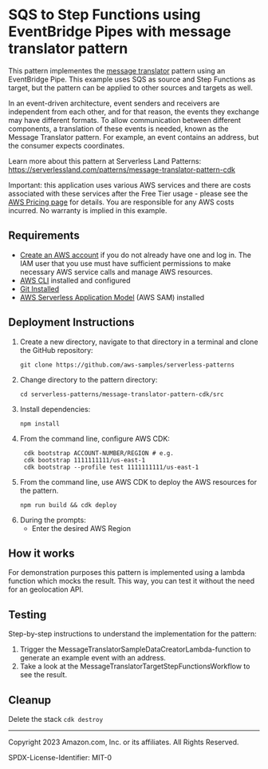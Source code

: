 # SQS to Step Functions using EventBridge Pipes with message translator pattern

This pattern implementes the [message translator](https://www.enterpriseintegrationpatterns.com/MessageTranslator.html) pattern using an EventBridge Pipe. This example uses SQS as source and Step Functions as target, but the pattern can be applied to other sources and targets as well. 

In an event-driven architecture, event senders and receivers are independent from each other, and for that reason, the events they exchange may have different formats. To allow communication between different components, a translation of these events is needed, known as the Message Translator pattern. For example, an event contains an address, but the consumer expects coordinates.

Learn more about this pattern at Serverless Land Patterns: https://serverlessland.com/patterns/message-translator-pattern-cdk

Important: this application uses various AWS services and there are costs associated with these services after the Free Tier usage - please see the [AWS Pricing page](https://aws.amazon.com/pricing/) for details. You are responsible for any AWS costs incurred. No warranty is implied in this example.

## Requirements

* [Create an AWS account](https://portal.aws.amazon.com/gp/aws/developer/registration/index.html) if you do not already have one and log in. The IAM user that you use must have sufficient permissions to make necessary AWS service calls and manage AWS resources.
* [AWS CLI](https://docs.aws.amazon.com/cli/latest/userguide/install-cliv2.html) installed and configured
* [Git Installed](https://git-scm.com/book/en/v2/Getting-Started-Installing-Git)
* [AWS Serverless Application Model](https://docs.aws.amazon.com/serverless-application-model/latest/developerguide/serverless-sam-cli-install.html) (AWS SAM) installed

## Deployment Instructions

1. Create a new directory, navigate to that directory in a terminal and clone the GitHub repository:
    ``` 
    git clone https://github.com/aws-samples/serverless-patterns
    ```
1. Change directory to the pattern directory:
    ```
    cd serverless-patterns/message-translator-pattern-cdk/src
    ```
1. Install dependencies:
    ```
    npm install
    ```
1. From the command line, configure AWS CDK:
   ```
    cdk bootstrap ACCOUNT-NUMBER/REGION # e.g.
    cdk bootstrap 1111111111/us-east-1
    cdk bootstrap --profile test 1111111111/us-east-1
   ```
1. From the command line, use AWS CDK to deploy the AWS resources for the pattern.
    ```
    npm run build && cdk deploy 
    ```
1. During the prompts:
    * Enter the desired AWS Region
    

## How it works

For demonstration purposes this pattern is implemented using a lambda function which mocks the result. This way, you can test it without the need for an geolocation API.

## Testing

Step-by-step instructions to understand the implementation for the pattern:

1. Trigger the MessageTranslatorSampleDataCreatorLambda-function to generate an example event with an address.
2. Take a look at the MessageTranslatorTargetStepFunctionsWorkflow to see the result.

## Cleanup
 
Delete the stack
    ```cdk destroy```

----
Copyright 2023 Amazon.com, Inc. or its affiliates. All Rights Reserved.

SPDX-License-Identifier: MIT-0
